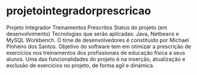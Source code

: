 # projetointegradorprescricao

Projeto Integrador Treinamentos Prescritos 
Status do projeto (em desenvolvimento)
Tecnologias que serão aplicadas: Java, Netbeans e MySQL Workbench.
O time de desenvolvedores é constituido por Michael Pinheiro dos Santos.
Objetivo do software tem em otimizar a prescrição de exercícios nos treinamentos dos profissionais de educação física a seus alunos.
Uma das funcionalidades do projeto é na inserção, atualização e exclusão de exercícios no projeto, de forma agil e dinámica.
